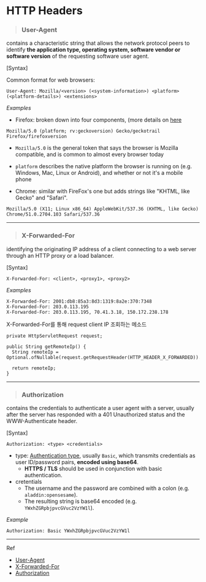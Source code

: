 # HTTP Headers

> ### **User-Agent**

contains a characteristic string that allows the network protocol peers to identify 
**the application type, operating system, software vendor or software version** of the requesting software user agent.

[Syntax]

Common format for web browsers: 

`User-Agent: Mozilla/<version> (<system-information>) <platform> (<platform-details>) <extensions>`

*Examples*

- Firefox: broken down into four components, (more details on [here](https://developer.mozilla.org/en-US/docs/Web/HTTP/Headers/User-Agent/Firefox)

`Mozilla/5.0 (platform; rv:geckoversion) Gecko/geckotrail Firefox/firefoxversion`
  - `Mozilla/5.0` is the general token that says the browser is Mozilla compatible, and is common to almost every browser today
  - `platform` describes the native platform the browser is running on (e.g. Windows, Mac, Linux or Android), and whether or not it's a mobile phone

- Chrome: similar with FireFox's one but adds strings like "KHTML, like Gecko" and "Safari".

`Mozilla/5.0 (X11; Linux x86_64) AppleWebKit/537.36 (KHTML, like Gecko) Chrome/51.0.2704.103 Safari/537.36`

---

> ### **X-Forwarded-For**

identifying the originating IP address of a client connecting to a web server through an HTTP proxy or a load balancer.

[Syntax]

`X-Forwarded-For: <client>, <proxy1>, <proxy2>`

*Examples*

```
X-Forwarded-For: 2001:db8:85a3:8d3:1319:8a2e:370:7348
X-Forwarded-For: 203.0.113.195
X-Forwarded-For: 203.0.113.195, 70.41.3.18, 150.172.238.178
```

X-Forwarded-For를 통해 request client IP 조회하는 메소드

```
private HttpServletRequest request;

public String getRemoteIp() {
  String remoteIp = Optional.ofNullable(request.getRequestHeader(HTTP_HEADER_X_FORWARDED)).orElse(request.getRemoreIp());
  
  return remoteIp;
}
```

---

> ### **Authorization**

contains the credentials to authenticate a user agent with a server, 
usually after the server has responded with a 401 Unauthorized status and the WWW-Authenticate header.

[Syntax]

`Authorization: <type> <credentials>`

- type: [Authentication type](https://developer.mozilla.org/en-US/docs/Web/HTTP/Authentication#Authentication_schemes), usually `Basic`, which transmits credentials as user ID/password pairs, **encoded using base64**.
  - **HTTPS / TLS** should be used in conjunction with basic authentication.
- cretentials
  - The username and the password are combined with a colon (e.g. `aladdin:opensesame`).
  - The resulting string is base64 encoded (e.g. `YWxhZGRpbjpvcGVuc2VzYW1l`).

*Example*

`Authorization: Basic YWxhZGRpbjpvcGVuc2VzYW1l`

---

Ref

- [User-Agent](https://developer.mozilla.org/en-US/docs/Web/HTTP/Headers/User-Agent)
- [X-Forwarded-For](https://developer.mozilla.org/en-US/docs/Web/HTTP/Headers/X-Forwarded-For)
- [Authorization](https://developer.mozilla.org/en-US/docs/Web/HTTP/Headers/Authorization)
